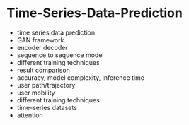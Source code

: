 # Time-Series-Data-Prediction                 
- time series data prediction           
- GAN framework               
- encoder decoder              
- sequence to sequence model          
- different training techniques 
- result comparison   
- accuracy, model complexity, inference time      
- user path/trajectory    
- user mobility   
- different training techniques 
- time-series datasets 
- attention 
  
